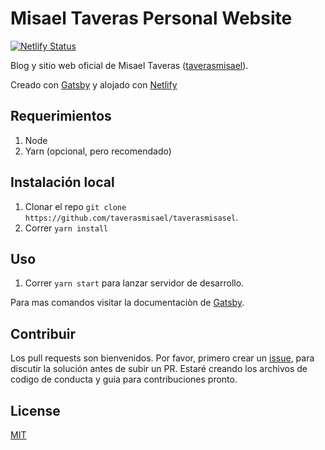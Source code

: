 # Misael Taveras Personal Website

[![Netlify Status](https://api.netlify.com/api/v1/badges/f98f8eb2-aef2-484b-a47d-faf9369d0c69/deploy-status)](https://app.netlify.com/sites/sharp-heisenberg-dde035/deploys)

Blog y sitio web oficial de Misael Taveras ([taverasmisael](https://taverasmisael.com)).

Creado con [Gatsby](http://gatsbyjs.org) y alojado con [Netlify](https://netlify.com)

## Requerimientos

1. Node
2. Yarn (opcional, pero recomendado)

## Instalación local

1. Clonar el repo `git clone https://github.com/taverasmisael/taverasmisasel`.
2. Correr `yarn install`

## Uso

1. Correr `yarn start` para lanzar servidor de desarrollo.

Para mas comandos visitar la documentaciòn de [Gatsby](https://www.gatsbyjs.org/docs/gatsby-cli/).

## Contribuir

Los pull requests son bienvenidos. Por favor, primero crear un [issue](/issues/new), para discutir la solución antes de subir un PR.
Estaré creando los archivos de codigo de conducta y guia para contribuciones pronto.

## License

[MIT](https://choosealicense.com/licenses/mit/)

